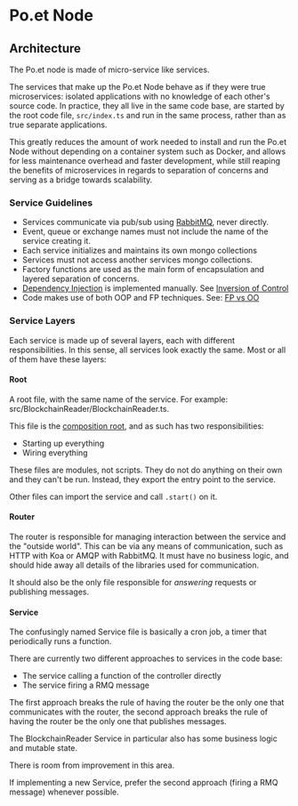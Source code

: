 # Po.et Node

## Architecture

The Po.et node is made of micro-service like services.

The services that make up the Po.et Node behave as if they were true microservices: isolated applications with no knowledge of each other's source code. In practice, they all live in the same code base, are started by the root code file, `src/index.ts` and run in the same process, rather than as true separate applications.

This greatly reduces the amount of work needed to install and run the Po.et Node without depending on a container system such as Docker, and allows for less maintenance overhead and faster development, while still reaping the benefits of microservices in regards to separation of concerns and serving as a bridge towards scalability.

### Service Guidelines

- Services communicate via pub/sub using [RabbitMQ], never directly.
- Event, queue or exchange names must not include the name of the service creating it.
- Each service initializes and maintains its own mongo collections
- Services must not access another services mongo collections. 
- Factory functions are used as the main form of encapsulation and layered separation of concerns.
- [Dependency Injection] is implemented manually. See [Inversion of Control]
- Code makes use of both OOP and FP techniques. See: [FP vs OO](http://blog.cleancoder.com/uncle-bob/2018/04/13/FPvsOO.html)

### Service Layers

Each service is made up of several layers, each with different responsibilities. In this sense, all services look exactly the same. Most or all of them have these layers:


#### Root

A root file, with the same name of the service. For example: src/BlockchainReader/BlockchainReader.ts.

This file is the [composition root](http://blog.ploeh.dk/2011/07/28/CompositionRoot/), and as such has two responsibilities:
- Starting up everything
- Wiring everything

These files are modules, not scripts. They do not do anything on their own and they can't be run. Instead, they export the entry point to the service.

Other files can import the service and call `.start()` on it.

#### Router

The router is responsible for managing interaction between the service and the "outside world". This can be via any means of communication, such as HTTP with Koa or AMQP with RabbitMQ. It must have no business logic, and should hide away all details of the libraries used for communication.

It should also be the only file responsible for _answering_ requests or publishing messages. 

#### Service

The confusingly named Service file is basically a cron job, a timer that periodically runs a function.

There are currently two different approaches to services in the code base:
- The service calling a function of the controller directly
- The service firing a RMQ message

The first approach breaks the rule of having the router be the only one that communicates with the router, the second approach breaks the rule of having the router be the only one that publishes messages.

The BlockchainReader Service in particular also has some business logic and mutable state.

There is room from improvement in this area.

If implementing a new Service, prefer the second approach (firing a RMQ message) whenever possible.

#### 

[SOLID]: https://en.wikipedia.org/wiki/SOLID
[RabbitMQ]: https://www.rabbitmq.com/
[Inversion of Control]: https://en.wikipedia.org/wiki/Inversion_of_control
[Dependency Injection]: https://en.wikipedia.org/wiki/Dependency_injection
